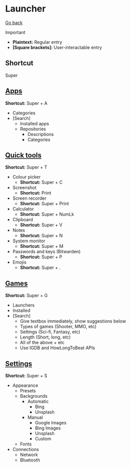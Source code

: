 # Launcher

[Go back](../README.md)

> [!IMPORTANT]
>
> - **Plaintext:** Regular entry
> - **[Square brackets]:** User-interactable entry

## Shortcut

Super

## [Apps](Apps/README.md)

**Shortcut:** Super + A

- Categories
- \[Search\]
  - Installed apps
  - Repositories
    - Descriptions
    - Categories

## [Quick tools](Quick%20tools/README.md)

**Shortcut:** Super + T

- Colour picker
  - **Shortcut:** Super + C
- Screenshot
  - **Shortcut:** Print
- Screen recorder
  - **Shortcut:** Super + Print
- Calculator
  - **Shortcut:** Super + NumLk
- Clipboard
  - **Shortcut:** Super + V
- Notes
  - **Shortcut:** Super + N
- System monitor
  - **Shortcut:** Super + M
- Passwords and keys (Bitwarden)
  - **Shortcut:** Super + P
- Emojis
  - **Shortcut:** Super + .

## [Games](Games/README.md)

**Shortcut:** Super + G

- Launchers
- Installed
- \[Search\]
  - Give textbox immediately, show suggestions below
  - Types of games (Shooter, MMO, etc)
  - Settings (Sci-fi, Fantasy, etc)
  - Length (Short, long, etc)
  - All of the above + etc
  - Use IGDB and HowLongToBeat APIs

## [Settings](Settings/README.md)

**Shortcut:** Super + S

- Appearance
  - Presets
  - Backgrounds
    - Automatic
      - Bing
      - Unsplash
    - Manual
      - Google Images
      - Bing Images
      - Unsplash
      - Custom
  - Fonts
- Connections
  - Network
  - Bluetooth
